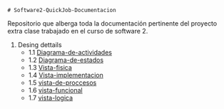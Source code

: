     # Software2-QuickJob-Documentacion

Repositorio que alberga toda la documentación pertinente del proyecto extra clase trabajado en el curso de software 2.

 1. Desing dettails
    - 1.1 [Diagrama-de-actividades](https://github.com/F3liP3L/Software2-QuickJob-Documentacion/tree/main/Desing-dettails/Diagrama-de-actividades)
    - 1.2 [Diagrama-de-estados](https://github.com/F3liP3L/Software2-QuickJob-Documentacion/tree/main/Desing-dettails/Diagrama-de-estados)
    - 1.3 [Vista-fisica](https://github.com/F3liP3L/Software2-QuickJob-Documentacion/tree/main/Desing-dettails/Vista-fisica)
    - 1.4 [Vista-implementacion](https://github.com/F3liP3L/Software2-QuickJob-Documentacion/tree/main/Desing-dettails/Vista-implementacion)
    - 1.5 [vista-de-proccesos](https://github.com/F3liP3L/Software2-QuickJob-Documentacion/tree/main/Desing-dettails/vista-de-proccesos)
    - 1.6 [vista-funcional](https://github.com/F3liP3L/Software2-QuickJob-Documentacion/tree/main/Desing-dettails/vista-funcional)
    - 1.7 [vista-logica](https://github.com/F3liP3L/Software2-QuickJob-Documentacion/tree/main/Desing-dettails/vista-logica)

